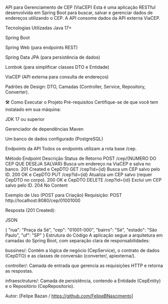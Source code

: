 API para Gerenciamento de CEP (ViaCEP)
Esta é uma aplicação RESTful desenvolvida em Spring Boot para buscar, salvar e gerenciar dados de endereços utilizando o CEP. A API consome dados da API externa ViaCEP.

 Tecnologias Utilizadas
Java 17+

Spring Boot 

Spring Web (para endpoints REST)

Spring Data JPA (para persistência de dados)

Lombok (para simplificar classes DTO e Entidade)

ViaCEP (API externa para consulta de endereços)

Padrões de Design: DTO, Camadas (Controller, Service, Repository, Converter).

🛠️ Como Executar o Projeto
Pré-requisitos
Certifique-se de que você tem instalado em sua máquina:

JDK 17 ou superior

Gerenciador de dependências Maven 

Um banco de dados configurado (PostgreSQL)


Endpoints da API
Todos os endpoints utilizam a rota base /cep.

Método	Endpoint	Descrição	Status de Retorno
POST	/cep/{NUMERO DO CEP QUE DESEJA SALVAR}	Busca um endereço na ViaCEP e salva no banco.	201 Created e CepDTO
GET	/cep?id={id}	Busca um CEP salvo pelo ID.	200 OK e CepDTO
PUT	/cep?id={id}	Atualiza um CEP salvo (requer CepDTO no corpo).	200 OK e CepDTO
DELETE	/cep?id={id}	Exclui um CEP salvo pelo ID.	204 No Content


Exemplo de Uso (POST para Criação)
Requisição:
POST http://localhost:8080/cep/01001000

Resposta (201 Created):

JSON

{
    "rua": "Praça da Sé",
    "cep": "01001-000",
    "bairro": "Sé",
    "estado": "São Paulo",
    "uf": "SP"
}
 Estrutura do Código
A aplicação segue a arquitetura em camadas do Spring Boot, com separação clara de responsabilidades:

bussines/: Contém a lógica de negócio (CepService), o contrato de dados (CepDTO) e as classes de conversão (converter/, apiexterna/).

controller/: Camada de entrada que gerencia as requisições HTTP e retorna as respostas.

infraesctruture/: Camada de persistência, contendo a Entidade (CepEntity) e o Repositório (CepRepositorio).

Autor: [Felipe Bazan / https://github.com/FelipeBNascimento]
